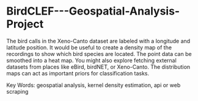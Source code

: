 # BirdCLEF---Geospatial-Analysis-Project

The bird calls in the Xeno-Canto dataset are labeled with a longitude and latitude position.
It would be useful to create a density map of the recordings to show which bird species are located.
The point data can be smoothed into a heat map. You might also explore fetching external datasets from places like eBird, birdNET, or Xeno-Canto. The distribution maps can act as important priors for classification tasks.

Key Words: geospatial analysis, kernel density estimation, api or web scraping
